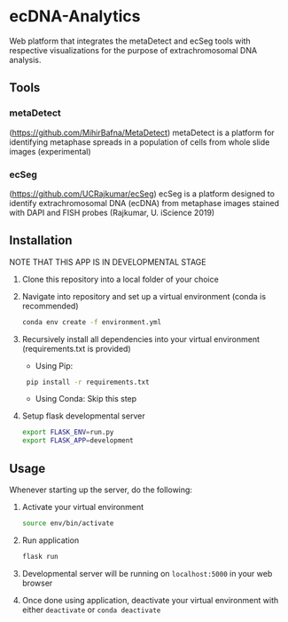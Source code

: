 # ecDNA-Analytics

Web platform that integrates the metaDetect and ecSeg  tools with respective visualizations for the purpose of extrachromosomal DNA analysis.

## Tools

### metaDetect

(<https://github.com/MihirBafna/MetaDetect>)
metaDetect is a platform for identifying metaphase spreads in a population of cells from whole slide images (experimental)

### ecSeg

(<https://github.com/UCRajkumar/ecSeg>)
ecSeg is a platform designed to identify extrachromosomal DNA (ecDNA) from metaphase images stained with DAPI and FISH probes (Rajkumar, U. iScience 2019)

## Installation

NOTE THAT THIS APP IS IN DEVELOPMENTAL STAGE

1. Clone this repository into a local folder of your choice

2. Navigate into repository and set up a virtual environment (conda is recommended)
    ```bash
    conda env create -f environment.yml
    ```
3. Recursively install all dependencies into your virtual environment (requirements.txt is provided)
    * Using Pip:
    ```bash
     pip install -r requirements.txt
     ```
    * Using Conda:
    Skip this step
       
4. Setup flask developmental server

    ```bash
    export FLASK_ENV=run.py
    export FLASK_APP=development
    ```

## Usage

Whenever starting up the server, do the following:

1. Activate your virtual environment

    ```bash
    source env/bin/activate
    ```

2. Run application

    ```bash
    flask run
    ```

3. Developmental server will be running on ```localhost:5000``` in your web browser

4. Once done using application, deactivate your virtual environment with either ```deactivate``` or ```conda deactivate```

